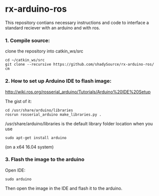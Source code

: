 # rx-arduino-ros
This repository contians necessary instructions and code to interface a standard reciever with an arduino and with ros.

### 1. Compile source:
clone the repository into catkin_ws/src

    cd ~/catkin_ws/src
    git clone --recursive https://github.com/shadySource/rx-arduino-ros/
    cm

### 2. How to set up Arduino IDE to flash image:
http://wiki.ros.org/rosserial_arduino/Tutorials/Arduino%20IDE%20Setup

The gist of it:

    cd /usr/share/arduino/libraries
    rosrun rosserial_arduino make_libraries.py .
    
/usr/share/arduino/libraries is the default library folder location when you use 

    sudo apt-get install arduino
    
(on a x64 16.04 system)

### 3. Flash the image to the arduino

Open IDE:

    sudo arduino
    
Then open the image in the IDE and flash it to the arduino.
